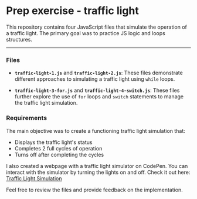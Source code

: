 # Prep exercise - traffic light

This repository contains four JavaScript files that simulate the operation of a traffic light. The primary goal was to practice JS logic and loops structures.

---

### Files

- **`traffic-light-1.js`** and **`traffic-light-2.js`**: These files demonstrate different approaches to simulating a traffic light using `while` loops.

- **`traffic-light-3-for.js`** and **`traffic-light-4-switch.js`**: These files further explore the use of `for` loops and `switch` statements to manage the traffic light simulation.

### Requirements

The main objective was to create a functioning traffic light simulation that:

- Displays the traffic light's status
- Completes 2 full cycles of operation
- Turns off after completing the cycles

I also created a webpage with a traffic light simulator on CodePen. You can interact with the simulator by turning the lights on and off. Check it out here: [Traffic Light Simulation](https://codepen.io/liya_oz/pen/LYKoRRj)

Feel free to review the files and provide feedback on the implementation.
